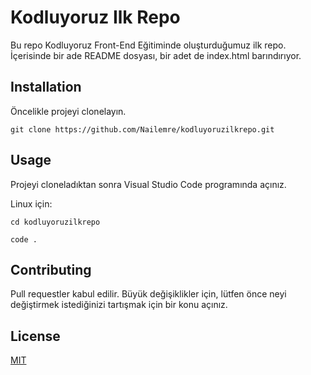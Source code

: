 # Kodluyoruz Ilk Repo

Bu repo Kodluyoruz Front-End  Eğitiminde oluşturduğumuz ilk repo. İçerisinde bir ade README dosyası, bir adet de index.html barındırıyor.

## Installation

Öncelikle projeyi clonelayın.

```git clone https://github.com/Nailemre/kodluyoruzilkrepo.git```

## Usage

Projeyi cloneladıktan sonra Visual Studio Code programında açınız.

Linux için:

```cd kodluyoruzilkrepo```

```code .```

## Contributing

Pull requestler kabul edilir. Büyük değişiklikler için, lütfen önce neyi değiştirmek istediğinizi tartışmak için bir konu açınız.

## License

[MIT](https://www.mit.edu/~amini/LICENSE.md)



